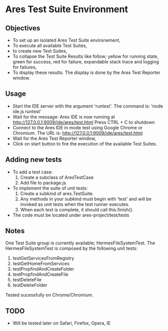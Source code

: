 


# Ares Test Suite Environment

## Objectives

* To set up an isolated Ares Test Suite environement,
* To execute all available Test Suites,
* to create new Test Suites,
* To collapse the Test Suite Results like follow; yellow for running state, green for success, red for failure, expandable stack trace and logging for failures,
* To display these results. The display is done by the Ares Test Reporter window. 

## Usage

* Start the IDE server with the argument 'runtest'. The command is: 'node ide.js runtest'
* Wait for the message:
Ares IDE is now running at <http://127.0.0.1:9009/ide/ares/test.html> Press CTRL + C to shutdown
* Connect to the Ares IDE in mode test using Google Chrome or Chromium. The URL is: <http://127.0.0.1:9009/ide/ares/test.html>
* Wait for the Ares Test Reporter window,
* Click on start button to fire the execution of the available Test Suites.

## Adding new tests
* To add a test case:
	1. Create a subclass of AresTestCase
	2. Add file to package.js.
* To implement the suite of unit tests:
	1. Create a subkind of ares.TestSuite.
	2. Any methods in your subkind must begin with 'test' and will be invoked as unit tests when the test runner executes.
	3. When each test is complete, it should call this.finish().  
* The code must be located under ares-project/test/tests
	
## Notes
One Test Suite group is currently available; HermesFileSystemTest. The HermesFileSystemTest is composed by the following unit tests:

1. testGetServicesFromRegistry
2. testGetHomeFromServices
3. testPropfindAndCreateFolder
4. testPropfindAndCreateFile
5. testDeleteFile
6. testDeleteFolder

Tested sucessfully on Chrome/Chromium.

## TODO
 
* Will be tested later on Safari, Firefox, Opera, IE


